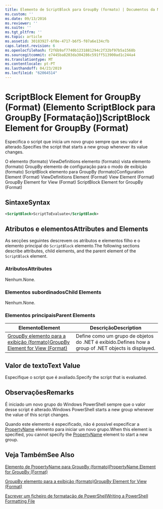 ```yaml
---
title: Elemento de ScriptBlock para GroupBy (formato) | Documentos da Microsoft
ms.custom: ''
ms.date: 09/13/2016
ms.reviewer: ''
ms.suite: ''
ms.tgt_pltfrm: ''
ms.topic: article
ms.assetid: 30183927-6f0e-4717-b6f5-f07a6e134cfb
caps.latest.revision: 6
ms.openlocfilehash: f2f6b9af7740b1231881294c2f32bf97b5a1568b
ms.sourcegitcommit: e7445ba8203da304286c591ff513900ad1c244a4
ms.translationtype: MT
ms.contentlocale: pt-PT
ms.lasthandoff: 04/23/2019
ms.locfileid: "62064514"
---
```

# <a name="scriptblock-element-for-groupby-format"></a><span data-ttu-id="8f77d-102">ScriptBlock Element for GroupBy (Format) (Elemento ScriptBlock para GroupBy [Formatação])</span><span class="sxs-lookup"><span data-stu-id="8f77d-102">ScriptBlock Element for GroupBy (Format)</span></span>

<span data-ttu-id="8f77d-103">Especifica o script que inicia um novo grupo sempre que seu valor é alterado.</span><span class="sxs-lookup"><span data-stu-id="8f77d-103">Specifies the script that starts a new group whenever its value changes.</span></span>

<span data-ttu-id="8f77d-104">O elemento (formato) ViewDefinitions elemento (formato) vista elemento (formato) GroupBy elemento de configuração para o modo de exibição (formato) ScriptBlock elemento para GroupBy (formato)</span><span class="sxs-lookup"><span data-stu-id="8f77d-104">Configuration Element (Format) ViewDefinitions Element (Format) View Element (Format) GroupBy Element for View (Format) ScriptBlock Element for GroupBy (Format)</span></span>

## <a name="syntax"></a><span data-ttu-id="8f77d-105">Sintaxe</span><span class="sxs-lookup"><span data-stu-id="8f77d-105">Syntax</span></span>

```xml
<ScriptBlock>ScriptToEvaluate</ScriptBlock>
```

## <a name="attributes-and-elements"></a><span data-ttu-id="8f77d-106">Atributos e elementos</span><span class="sxs-lookup"><span data-stu-id="8f77d-106">Attributes and Elements</span></span>

<span data-ttu-id="8f77d-107">As secções seguintes descrevem os atributos e elementos filho e o elemento principal do `ScriptBlock` elemento.</span><span class="sxs-lookup"><span data-stu-id="8f77d-107">The following sections describe attributes, child elements, and the parent element of the `ScriptBlock` element.</span></span>

### <a name="attributes"></a><span data-ttu-id="8f77d-108">Atributos</span><span class="sxs-lookup"><span data-stu-id="8f77d-108">Attributes</span></span>

<span data-ttu-id="8f77d-109">Nenhum.</span><span class="sxs-lookup"><span data-stu-id="8f77d-109">None.</span></span>

### <a name="child-elements"></a><span data-ttu-id="8f77d-110">Elementos subordinados</span><span class="sxs-lookup"><span data-stu-id="8f77d-110">Child Elements</span></span>

<span data-ttu-id="8f77d-111">Nenhum.</span><span class="sxs-lookup"><span data-stu-id="8f77d-111">None.</span></span>

### <a name="parent-elements"></a><span data-ttu-id="8f77d-112">Elementos principais</span><span class="sxs-lookup"><span data-stu-id="8f77d-112">Parent Elements</span></span>

|<span data-ttu-id="8f77d-113">Elemento</span><span class="sxs-lookup"><span data-stu-id="8f77d-113">Element</span></span>|<span data-ttu-id="8f77d-114">Descrição</span><span class="sxs-lookup"><span data-stu-id="8f77d-114">Description</span></span>|
|-------------|-----------------|
|[<span data-ttu-id="8f77d-115">GroupBy elemento para a exibição (formato)</span><span class="sxs-lookup"><span data-stu-id="8f77d-115">GroupBy Element for View (Format)</span></span>](./groupby-element-for-view-format.md)|<span data-ttu-id="8f77d-116">Define como um grupo de objetos do .NET é exibido.</span><span class="sxs-lookup"><span data-stu-id="8f77d-116">Defines how a group of .NET objects is displayed.</span></span>|

## <a name="text-value"></a><span data-ttu-id="8f77d-117">Valor de texto</span><span class="sxs-lookup"><span data-stu-id="8f77d-117">Text Value</span></span>

<span data-ttu-id="8f77d-118">Especifique o script que é avaliado.</span><span class="sxs-lookup"><span data-stu-id="8f77d-118">Specify the script that is evaluated.</span></span>

## <a name="remarks"></a><span data-ttu-id="8f77d-119">Observações</span><span class="sxs-lookup"><span data-stu-id="8f77d-119">Remarks</span></span>

<span data-ttu-id="8f77d-120">É iniciado um novo grupo do Windows PowerShell sempre que o valor desse script é alterado.</span><span class="sxs-lookup"><span data-stu-id="8f77d-120">Windows PowerShell starts a new group whenever the value of this script changes.</span></span>

<span data-ttu-id="8f77d-121">Quando este elemento é especificado, não é possível especificar a [PropertyName](http://msdn.microsoft.com/en-us/396dede0-039a-4a87-a5ef-3ecabb729676) elemento para iniciar um novo grupo.</span><span class="sxs-lookup"><span data-stu-id="8f77d-121">When this element is specified, you cannot specify the [PropertyName](http://msdn.microsoft.com/en-us/396dede0-039a-4a87-a5ef-3ecabb729676) element to start a new group.</span></span>

## <a name="see-also"></a><span data-ttu-id="8f77d-122">Veja Também</span><span class="sxs-lookup"><span data-stu-id="8f77d-122">See Also</span></span>

[<span data-ttu-id="8f77d-123">Elemento de PropertyName para GroupBy (formato)</span><span class="sxs-lookup"><span data-stu-id="8f77d-123">PropertyName Element for GroupBy (Format)</span></span>](./propertyname-element-for-groupby-format.md)

[<span data-ttu-id="8f77d-124">GroupBy elemento para a exibição (formato)</span><span class="sxs-lookup"><span data-stu-id="8f77d-124">GroupBy Element for View (Format)</span></span>](./groupby-element-for-view-format.md)

[<span data-ttu-id="8f77d-125">Escrever um ficheiro de formatação de PowerShell</span><span class="sxs-lookup"><span data-stu-id="8f77d-125">Writing a PowerShell Formatting File</span></span>](./writing-a-powershell-formatting-file.md)
